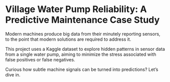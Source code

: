 # Village Water Pump Reliability: A Predictive Maintenance Case Study

Modern machines produce big data from their minutely reporting sensors, to the point that modern solutions are required to address it.

This project uses a Kaggle dataset to explore hidden patterns in sensor data from a single water pump, aiming to minimize the stress associated with false positives or false negatives.

Curious how subtle machine signals can be turned into predictions? Let’s dive in.
